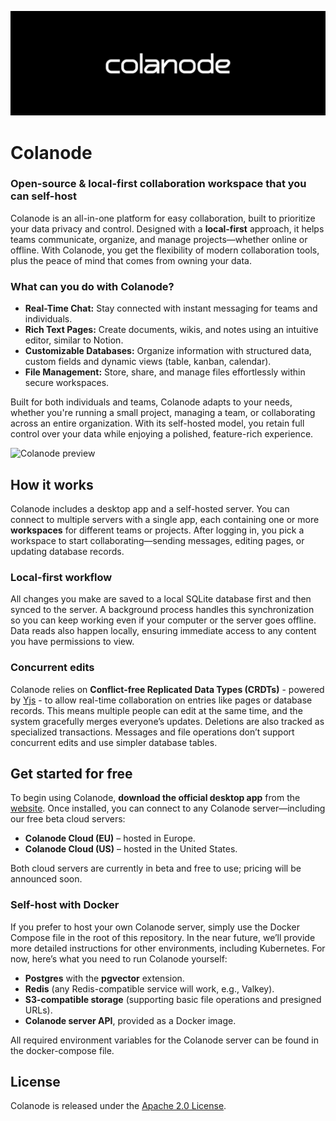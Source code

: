 <p align="center">
  <img alt="Colanode cover" src="assets/colanode-cover-black.png">
</p>

# Colanode

### Open-source & local-first collaboration workspace that you can self-host

Colanode is an all-in-one platform for easy collaboration, built to prioritize your data privacy and control. Designed with a **local-first** approach, it helps teams communicate, organize, and manage projects—whether online or offline. With Colanode, you get the flexibility of modern collaboration tools, plus the peace of mind that comes from owning your data.

### What can you do with Colanode?

- **Real-Time Chat:** Stay connected with instant messaging for teams and individuals.
- **Rich Text Pages:** Create documents, wikis, and notes using an intuitive editor, similar to Notion.
- **Customizable Databases:** Organize information with structured data, custom fields and dynamic views (table, kanban, calendar).
- **File Management:** Store, share, and manage files effortlessly within secure workspaces.

Built for both individuals and teams, Colanode adapts to your needs, whether you're running a small project, managing a team, or collaborating across an entire organization. With its self-hosted model, you retain full control over your data while enjoying a polished, feature-rich experience.

![Colanode preview](assets/colanode-desktop-preview.gif)

## How it works

Colanode includes a desktop app and a self-hosted server. You can connect to multiple servers with a single app, each containing one or more **workspaces** for different teams or projects. After logging in, you pick a workspace to start collaborating—sending messages, editing pages, or updating database records.

### Local-first workflow

All changes you make are saved to a local SQLite database first and then synced to the server. A background process handles this synchronization so you can keep working even if your computer or the server goes offline. Data reads also happen locally, ensuring immediate access to any content you have permissions to view.

### Concurrent edits

Colanode relies on **Conflict-free Replicated Data Types (CRDTs)** - powered by [Yjs](https://docs.yjs.dev/) - to allow real-time collaboration on entries like pages or database records. This means multiple people can edit at the same time, and the system gracefully merges everyone’s updates. Deletions are also tracked as specialized transactions. Messages and file operations don’t support concurrent edits and use simpler database tables.

## Get started for free

To begin using Colanode, **download the official desktop app** from the [website](https://colanode.com/downloads). Once installed, you can connect to any Colanode server—including our free beta cloud servers:

- **Colanode Cloud (EU)** – hosted in Europe.
- **Colanode Cloud (US)** – hosted in the United States.

Both cloud servers are currently in beta and free to use; pricing will be announced soon.

### Self-host with Docker

If you prefer to host your own Colanode server, simply use the Docker Compose file in the root of this repository. In the near future, we’ll provide more detailed instructions for other environments, including Kubernetes. For now, here’s what you need to run Colanode yourself:

- **Postgres** with the **pgvector** extension.
- **Redis** (any Redis-compatible service will work, e.g., Valkey).
- **S3-compatible storage** (supporting basic file operations and presigned URLs).
- **Colanode server API**, provided as a Docker image.

All required environment variables for the Colanode server can be found in the docker-compose file.

## License

Colanode is released under the [Apache 2.0 License](LICENSE).
